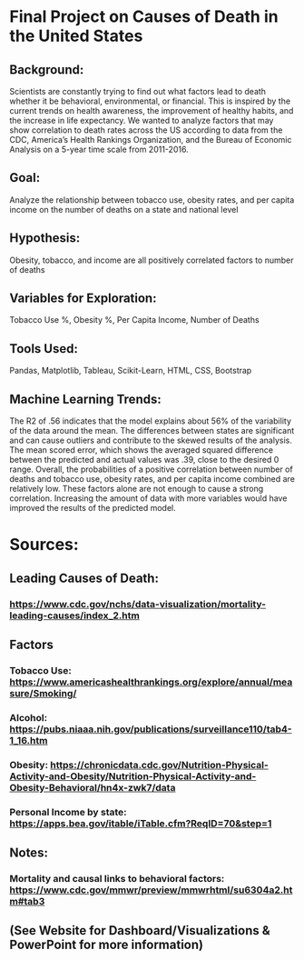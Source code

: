 # Final Project on Causes of Death in the United States

## Background:
Scientists are constantly trying to find out what factors lead to death whether it be behavioral, environmental, or financial. This is inspired by the current trends on health awareness, the improvement of healthy habits, and the increase in life expectancy. We wanted to analyze factors that may show correlation to death rates across the US according to data from the CDC, America’s Health Rankings Organization, and the Bureau of Economic Analysis on a 5-year time scale from 2011-2016.

## Goal:
Analyze the relationship between tobacco use, obesity rates, and per capita income on the number of deaths on a state and national level

## Hypothesis:
Obesity, tobacco, and income are all positively correlated factors to number of deaths

## Variables for Exploration:
Tobacco Use %, Obesity %, Per Capita Income, Number of Deaths

## Tools Used:
Pandas, Matplotlib, Tableau, Scikit-Learn, HTML, CSS, Bootstrap

## Machine Learning Trends: 
The R2 of .56 indicates that the model explains about 56% of the variability of the data around the mean. The differences between states are significant and can cause outliers and contribute to the skewed results of the analysis. The mean scored error, which shows the averaged squared difference between the predicted and actual values was .39, close to the desired 0 range. Overall, the probabilities of a positive correlation between number of deaths and tobacco use, obesity rates, and per capita income combined are relatively low. These factors alone are not enough to cause a strong correlation. Increasing the amount of data with more variables would have improved the results of the predicted model.  

# Sources:
## Leading Causes of Death:
### https://www.cdc.gov/nchs/data-visualization/mortality-leading-causes/index_2.htm

## Factors
### Tobacco Use: https://www.americashealthrankings.org/explore/annual/measure/Smoking/
### Alcohol: https://pubs.niaaa.nih.gov/publications/surveillance110/tab4-1_16.htm
### Obesity: https://chronicdata.cdc.gov/Nutrition-Physical-Activity-and-Obesity/Nutrition-Physical-Activity-and-Obesity-Behavioral/hn4x-zwk7/data
### Personal Income by state: https://apps.bea.gov/itable/iTable.cfm?ReqID=70&step=1

## Notes:
### Mortality and causal links to behavioral factors: https://www.cdc.gov/mmwr/preview/mmwrhtml/su6304a2.htm#tab3



## (See Website for Dashboard/Visualizations & PowerPoint for more information)
